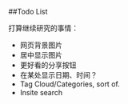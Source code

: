 ##Todo List

打算继续研究的事情：

* 网页背景图片
* 居中显示图片
* 更好看的分享按钮
* 在某处显示日期、时间？
* Tag Cloud/Categories, sort of.
* Insite search
